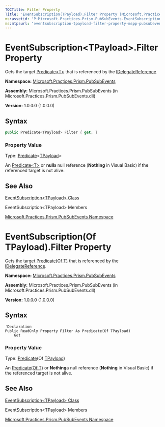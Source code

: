 ```yaml
---
TOCTitle: Filter Property
Title: 'EventSubscription(TPayload).Filter Property (Microsoft.Practices.Prism.PubSubEvents)'
ms:assetid: 'P:Microsoft.Practices.Prism.PubSubEvents.EventSubscription\`1.Filter'
ms:mtpsurl: 'eventsubscription-tpayload-filter-property-mspp-pubsubevents.md'
---
```


# EventSubscription&lt;TPayload&gt;.Filter Property

Gets the target [Predicate&lt;T&gt;](http://msdn.microsoft.com/en-us/library/bfcke1bz) that is referenced by the [IDelegateReference](/patterns-practices/reference/idelegatereference-interface-mspp-pubsubevents).

**Namespace:** [Microsoft.Practices.Prism.PubSubEvents](/patterns-practices/reference/mspp-pubsubevents-namespace)

**Assembly:** Microsoft.Practices.Prism.PubSubEvents (in Microsoft.Practices.Prism.PubSubEvents.dll) 

**Version:** 1.0.0.0 (1.0.0.0)

## Syntax

```C#
public Predicate<TPayload> Filter { get; }
```

### Property Value

Type: [Predicate](http://msdn.microsoft.com/en-us/library/bfcke1bz)&lt;[TPayload](/patterns-practices/reference/eventsubscription-tpayload-class-mspp-pubsubevents)&gt;

An [Predicate&lt;T&gt;](http://msdn.microsoft.com/en-us/library/bfcke1bz) or **null**a null reference (**Nothing** in Visual Basic) if the referenced target is not alive.

## See Also

[EventSubscription&lt;TPayload&gt; Class](/patterns-practices/reference/eventsubscription-tpayload-class-mspp-pubsubevents)

EventSubscription&lt;TPayload&gt; Members

[Microsoft.Practices.Prism.PubSubEvents Namespace](/patterns-practices/reference/mspp-pubsubevents-namespace)



# EventSubscription(Of TPayload).Filter Property

Gets the target [Predicate(Of T)](http://msdn.microsoft.com/en-us/library/bfcke1bz) that is referenced by the [IDelegateReference](/patterns-practices/reference/idelegatereference-interface-mspp-pubsubevents).

**Namespace:** [Microsoft.Practices.Prism.PubSubEvents](/patterns-practices/reference/mspp-pubsubevents-namespace)

**Assembly:** Microsoft.Practices.Prism.PubSubEvents (in Microsoft.Practices.Prism.PubSubEvents.dll) 

**Version:** 1.0.0.0 (1.0.0.0)

## Syntax

```VB
'Declaration
Public ReadOnly Property Filter As Predicate(Of TPayload)
	Get
```

### Property Value

Type: [Predicate](http://msdn.microsoft.com/en-us/library/bfcke1bz)(Of [TPayload](/patterns-practices/reference/eventsubscription-tpayload-class-mspp-pubsubevents))

An [Predicate(Of T)](http://msdn.microsoft.com/en-us/library/bfcke1bz) or **Nothing**a null reference (**Nothing** in Visual Basic) if the referenced target is not alive.

## See Also

[EventSubscription&lt;TPayload&gt; Class](/patterns-practices/reference/eventsubscription-tpayload-class-mspp-pubsubevents)

EventSubscription&lt;TPayload&gt; Members

[Microsoft.Practices.Prism.PubSubEvents Namespace](/patterns-practices/reference/mspp-mvvm-namespace)